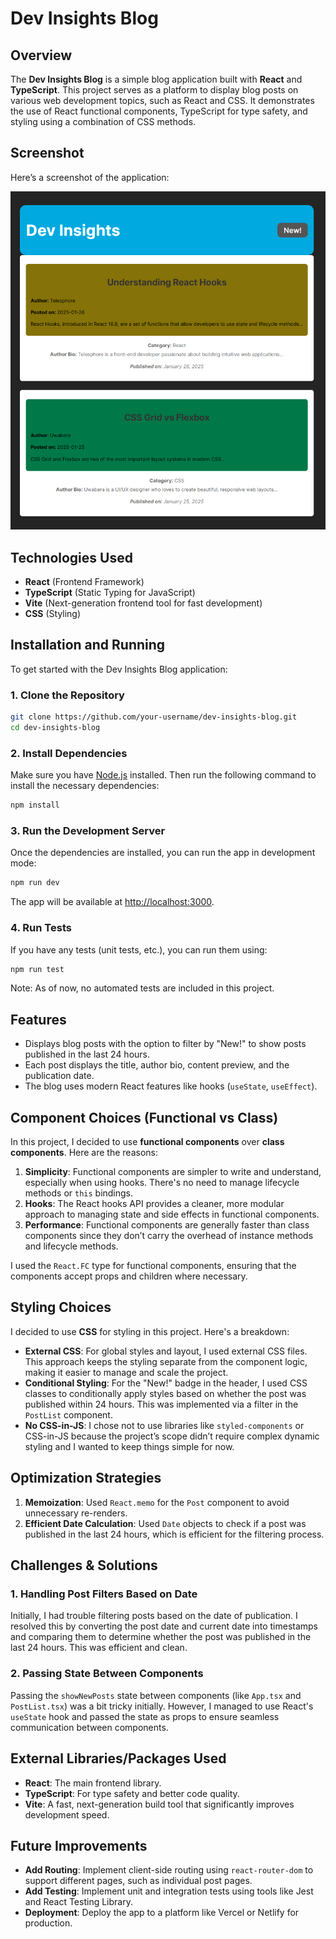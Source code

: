 # Dev Insights Blog

## Overview

The **Dev Insights Blog** is a simple blog application built with **React** and **TypeScript**. This project serves as a platform to display blog posts on various web development topics, such as React and CSS. It demonstrates the use of React functional components, TypeScript for type safety, and styling using a combination of CSS methods.

## Screenshot

Here’s a screenshot of the application:

![Dev Insights Screenshot](screenshot.png)

## Technologies Used

- **React** (Frontend Framework)
- **TypeScript** (Static Typing for JavaScript)
- **Vite** (Next-generation frontend tool for fast development)
- **CSS** (Styling)

## Installation and Running

To get started with the Dev Insights Blog application:

### 1. Clone the Repository

```bash
git clone https://github.com/your-username/dev-insights-blog.git
cd dev-insights-blog
```

### 2. Install Dependencies

Make sure you have [Node.js](https://nodejs.org/) installed. Then run the following command to install the necessary dependencies:

```bash
npm install
```

### 3. Run the Development Server

Once the dependencies are installed, you can run the app in development mode:

```bash
npm run dev
```

The app will be available at [http://localhost:3000](http://localhost:3000).

### 4. Run Tests

If you have any tests (unit tests, etc.), you can run them using:

```bash
npm run test
```

Note: As of now, no automated tests are included in this project.

## Features

- Displays blog posts with the option to filter by "New!" to show posts published in the last 24 hours.
- Each post displays the title, author bio, content preview, and the publication date.
- The blog uses modern React features like hooks (`useState`, `useEffect`).

## Component Choices (Functional vs Class)

In this project, I decided to use **functional components** over **class components**. Here are the reasons:

1. **Simplicity**: Functional components are simpler to write and understand, especially when using hooks. There's no need to manage lifecycle methods or `this` bindings.
2. **Hooks**: The React hooks API provides a cleaner, more modular approach to managing state and side effects in functional components.
3. **Performance**: Functional components are generally faster than class components since they don’t carry the overhead of instance methods and lifecycle methods. 

I used the `React.FC` type for functional components, ensuring that the components accept props and children where necessary.

## Styling Choices

I decided to use **CSS** for styling in this project. Here's a breakdown:

- **External CSS**: For global styles and layout, I used external CSS files. This approach keeps the styling separate from the component logic, making it easier to manage and scale the project.
- **Conditional Styling**: For the "New!" badge in the header, I used CSS classes to conditionally apply styles based on whether the post was published within 24 hours. This was implemented via a filter in the `PostList` component.
- **No CSS-in-JS**: I chose not to use libraries like `styled-components` or CSS-in-JS because the project’s scope didn’t require complex dynamic styling and I wanted to keep things simple for now.

## Optimization Strategies

1. **Memoization**: Used `React.memo` for the `Post` component to avoid unnecessary re-renders.
2. **Efficient Date Calculation**: Used `Date` objects to check if a post was published in the last 24 hours, which is efficient for the filtering process.

## Challenges & Solutions

### 1. Handling Post Filters Based on Date

Initially, I had trouble filtering posts based on the date of publication. I resolved this by converting the post date and current date into timestamps and comparing them to determine whether the post was published in the last 24 hours. This was efficient and clean.

### 2. Passing State Between Components

Passing the `showNewPosts` state between components (like `App.tsx` and `PostList.tsx`) was a bit tricky initially. However, I managed to use React's `useState` hook and passed the state as props to ensure seamless communication between components.

## External Libraries/Packages Used

- **React**: The main frontend library.
- **TypeScript**: For type safety and better code quality.
- **Vite**: A fast, next-generation build tool that significantly improves development speed.

## Future Improvements

- **Add Routing**: Implement client-side routing using `react-router-dom` to support different pages, such as individual post pages.
- **Add Testing**: Implement unit and integration tests using tools like Jest and React Testing Library.
- **Deployment**: Deploy the app to a platform like Vercel or Netlify for production.
